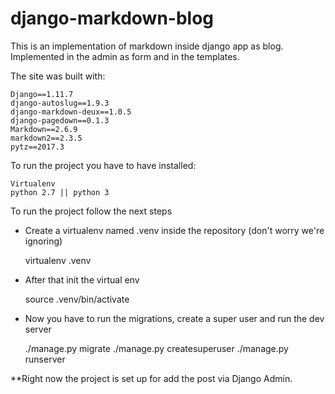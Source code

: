 # django-markdown-blog


This is an implementation of markdown inside django app as blog. Implemented in the admin as form and in the templates.

The site was built with:

    Django==1.11.7
    django-autoslug==1.9.3
    django-markdown-deux==1.0.5
    django-pagedown==0.1.3
    Markdown==2.6.9
    markdown2==2.3.5
    pytz==2017.3

To run the project you have to have installed:

	Virtualenv
	python 2.7 || python 3


To run the project follow the next steps

- Create a virtualenv named .venv inside the repository (don't worry we're ignoring)

	virtualenv .venv

- After that init the virtual env

	source .venv/bin/activate

- Now you have to run the migrations, create a super user and run the dev server

	./manage.py migrate
	./manage.py createsuperuser
	./manage.py runserver

**Right now the project is set up for add the post via Django Admin.
